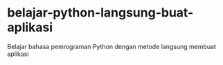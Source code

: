 # belajar-python-langsung-buat-aplikasi
Belajar bahasa pemrograman Python dengan metode langsung membuat aplikasi
